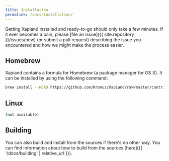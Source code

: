 ```yaml
---
title: Installation
permalink: /docs/installation/
---
```


Getting Xapiand installed and ready-to-go should only take a few minutes.
If it ever becomes a pain, please [file an issue]({{ site.repository }}/issues/new)
(or submit a pull request) describing the issue you encountered and how
we might make the process easier.


## Homebrew

Xapiand contains a formula for Homebrew (a package manager for OS X). It can
be installed by using the following command:

```sh
brew install --HEAD https://github.com/Kronuz/Xapiand/raw/master/contrib/homebrew/xapiand.rb
```


## Linux

```sh
(not available)
```


## Building

You can also build and install from the sources if there's no other way. You can
find information about how to build from the sources [here]({{ '/docs/building' | relative_url }}).

